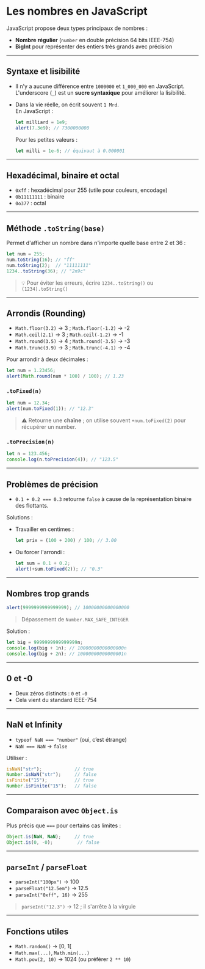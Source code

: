 
# Les nombres en JavaScript

JavaScript propose deux types principaux de nombres :
- **Nombre régulier** (`number` en double précision 64 bits IEEE-754)
- **BigInt** pour représenter des entiers très grands avec précision

---

## Syntaxe et lisibilité

- Il n'y a aucune différence entre `1000000` et `1_000_000` en JavaScript.
  L'underscore (`_`) est un **sucre syntaxique** pour améliorer la lisibilité.

- Dans la vie réelle, on écrit souvent `1 Mrd`.  
  En JavaScript :
  ```js
  let milliard = 1e9;
  alert(7.3e9); // 7300000000
  ```
  Pour les petites valeurs :
  ```js
  let milli = 1e-6; // équivaut à 0.000001
  ```

---

## Hexadécimal, binaire et octal

- `0xff` : hexadécimal pour 255 (utile pour couleurs, encodage)
- `0b11111111` : binaire
- `0o377` : octal

---

## Méthode `.toString(base)`

Permet d'afficher un nombre dans n'importe quelle base entre 2 et 36 :
```js
let num = 255;
num.toString(16); // "ff"
num.toString(2);  // "11111111"
1234..toString(36); // "2n9c"
```
> 💡 Pour éviter les erreurs, écrire `1234..toString()` ou `(1234).toString()`

---

## Arrondis (Rounding)

- `Math.floor(3.2)` → 3 ; `Math.floor(-1.2)` → -2
- `Math.ceil(2.1)` → 3 ; `Math.ceil(-1.2)` → -1
- `Math.round(3.5)` → 4 ; `Math.round(-3.5)` → -3
- `Math.trunc(3.9)` → 3 ; `Math.trunc(-4.1)` → -4

Pour arrondir à deux décimales :
```js
let num = 1.23456;
alert(Math.round(num * 100) / 100); // 1.23
```

### `.toFixed(n)`
```js
let num = 12.34;
alert(num.toFixed(1)); // "12.3"
```
> ⚠️ Retourne une **chaîne** ; on utilise souvent `+num.toFixed(2)` pour récupérer un number.

### `.toPrecision(n)`
```js
let n = 123.456;
console.log(n.toPrecision(4)); // "123.5"
```

---

## Problèmes de précision

- `0.1 + 0.2 === 0.3` retourne `false` à cause de la représentation binaire des flottants.

Solutions :
- Travailler en centimes :
  ```js
  let prix = (100 + 200) / 100; // 3.00
  ```
- Ou forcer l'arrondi :
  ```js
  let sum = 0.1 + 0.2;
  alert(+sum.toFixed(2)); // "0.3"
  ```

---

## Nombres trop grands

```js
alert(9999999999999999); // 10000000000000000
```
> Dépassement de `Number.MAX_SAFE_INTEGER`

Solution :
```js
let big = 9999999999999999n;
console.log(big + 1n); // 10000000000000000n
console.log(big + 2n); // 10000000000000001n
```

---

## 0 et -0

- Deux zéros distincts : `0` et `-0`
- Cela vient du standard IEEE-754

---

## NaN et Infinity

- `typeof NaN === "number"` (oui, c’est étrange)
- `NaN === NaN` → `false`

Utiliser :
```js
isNaN("str");            // true
Number.isNaN("str");     // false
isFinite("15");          // true
Number.isFinite("15");   // false
```

---

## Comparaison avec `Object.is`

Plus précis que `===` pour certains cas limites :
```js
Object.is(NaN, NaN);     // true
Object.is(0, -0);         // false
```

---

## `parseInt` / `parseFloat`

- `parseInt("100px")` → 100
- `parseFloat("12.5em")` → 12.5
- `parseInt("0xff", 16)` → 255

> `parseInt("12.3")` → 12 ; il s'arrête à la virgule

---

## Fonctions utiles

- `Math.random()` → [0, 1[
- `Math.max(...)`, `Math.min(...)`
- `Math.pow(2, 10)` → 1024 (ou préférer `2 ** 10`)
